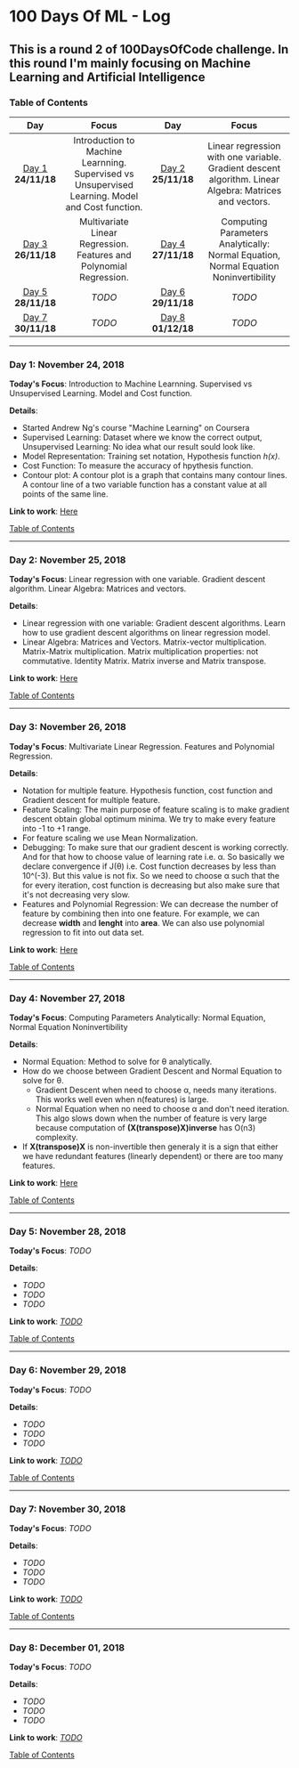 # 100 Days Of ML - Log
## This is a round 2 of 100DaysOfCode challenge. In this round I'm mainly focusing on Machine Learning and Artificial Intelligence
<a name="toc"></a>
### Table of Contents 
|Day|Focus|Day|Focus|
|:---:|:-----:|:---:|:-----:|
|[Day 1](#day-1) **24/11/18**| Introduction to Machine Learnning. Supervised vs Unsupervised Learning. Model and Cost function. |[Day 2](#day-2) **25/11/18**| Linear regression with one variable. Gradient descent algorithm. Linear Algebra: Matrices and vectors. |
|[Day 3](#day-3) **26/11/18**| Multivariate Linear Regression. Features and Polynomial Regression. |[Day 4](#day-4) **27/11/18**| Computing Parameters Analytically: Normal Equation, Normal Equation Noninvertibility |
|[Day 5](#day-5) **28/11/18**| _TODO_ |[Day 6](#day-6) **29/11/18**| _TODO_ |
|[Day 7](#day-7) **30/11/18**| _TODO_ |[Day 8](#day-8) **01/12/18**| _TODO_ |




----------
<a name="day-1"></a>
### Day 1: November 24, 2018 

**Today's Focus**: Introduction to Machine Learnning. Supervised vs Unsupervised Learning. Model and Cost function.

**Details**:

 - Started Andrew Ng's course "Machine Learning" on Coursera 
 - Supervised Learning: Dataset where we know the correct output, Unsupervised Learning: No idea what our result sould look like. 
 - Model Representation: Training set notation, Hypothesis function *h(x)*. 
 - Cost Function: To measure the accuracy of hpythesis function.
 - Contour plot: A contour plot is a graph that contains many contour lines. A contour line of a two variable function has a constant value at all points of the same line.


**Link to work**: [Here](https://github.com/akashgiricse/ml-andrew-ng)

[Table of Contents](#toc)


----------
<a name="day-2"></a>
### Day 2: November 25, 2018

**Today's Focus**: Linear regression with one variable. Gradient descent algorithm. Linear Algebra: Matrices and vectors.

**Details**:

 - Linear regression with one variable: Gradient descent algorithms. Learn how to use gradient descent algorithms on linear regression model.
 - Linear Algebra: Matrices and Vectors. Matrix-vector multiplication. Matrix-Matrix multiplication. Matrix multiplication properties: not commutative. Identity Matrix. Matrix inverse and Matrix transpose. 

**Link to work**: [Here](https://github.com/akashgiricse/ml-andrew-ng)

[Table of Contents](#toc)


----------
<a name="day-3"></a>
### Day 3: November 26, 2018 

**Today's Focus**: Multivariate Linear Regression. Features and Polynomial Regression.

**Details**:

 - Notation for multiple feature. Hypothesis function, cost function and Gradient descent for multiple feature. 
 - Feature Scaling: The main purpose of feature scaling is to make gradient descent obtain global optimum minima. We try to make every feature into -1 to +1 range. 
 - For feature scaling we use Mean Normalization.
 - Debugging: To make sure that our gradient descent is working correctly. And for that how to choose value of learning rate i.e. α. So basically we declare convergence if J(θ) i.e. Cost function decreases by less than 10^(-3). But this value is not fix. So we need to choose α such that the for every iteration, cost function is decreasing but also make sure that it's not decreasing very slow.
 - Features and Polynomial Regression: We can decrease the number of feature by combining then into one feature. For example, we can decrease **width** and **lenght** into **area**. We can also use polynomial regression to fit into out data set. 

**Link to work**: [Here](https://github.com/akashgiricse/ml-andrew-ng)

[Table of Contents](#toc)



----------
<a name="day-4"></a>
### Day 4: November 27, 2018

**Today's Focus**: Computing Parameters Analytically: Normal Equation, Normal Equation Noninvertibility

**Details**:

 - Normal Equation: Method to solve for θ analytically. 
 - How do we choose between Gradient Descent and Normal Equation to solve for θ.
 	- Gradient Descent when need to choose α, needs many iterations. This works well even when n(features) is large.
 	- Normal Equation when no need to choose α and don't need iteration. This algo slows down when the number of feature is very large because computation of **(X(transpose)X)inverse** has O(n3) complexity.
 - If **X(transpose)X** is non-invertible then generaly it is a sign that either we have redundant features (linearly dependent) or there are too many features.

**Link to work**: [Here](https://github.com/akashgiricse/ml-andrew-ng)

[Table of Contents](#toc)


----------
<a name="day-5"></a>
### Day 5: November 28, 2018

**Today's Focus**: _TODO_

**Details**:

 - _TODO_
 - _TODO_
 - _TODO_

**Link to work**: [_TODO_]()

[Table of Contents](#toc)


----------
<a name="day-6"></a>
### Day 6: November 29, 2018

**Today's Focus**: _TODO_

**Details**:

 - _TODO_
 - _TODO_
 - _TODO_

**Link to work**: [_TODO_]()

[Table of Contents](#toc)


----------
<a name="day-7"></a>
### Day 7: November 30, 2018

**Today's Focus**: _TODO_

**Details**:

 - _TODO_
 - _TODO_
 - _TODO_

**Link to work**: [_TODO_]()

[Table of Contents](#toc)


----------
<a name="day-8"></a>
### Day 8: December 01, 2018

**Today's Focus**: _TODO_

**Details**:

 - _TODO_
 - _TODO_
 - _TODO_

**Link to work**: [_TODO_]()

[Table of Contents](#toc)
